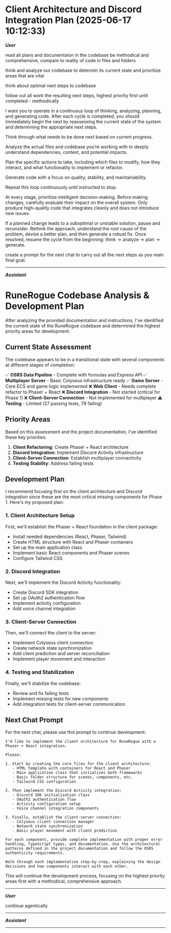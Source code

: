 <!-- Generated by SpecStory -->

# Client Architecture and Discord Integration Plan (2025-06-17 10:12:33)

_**User**_

read all plans and documentaion in the codebase be methodical and comprehensive, compare to reality of code in files and folders

think and analyze our codebase to determin its current state and prioritize areas that are vital

think about optimal next steps to codebase

follow out all work the resulting next steps, highest priority first until completed - methodically

I want you to operate in a continuous loop of thinking, analyzing, planning, and generating code. After each cycle is completed, you should immediately begin the next by reassessing the current state of the system and determining the appropriate next steps.

Think through what needs to be done next based on current progress.

Analyze the actual files and codebase you’re working with to deeply understand dependencies, context, and potential impacts.

Plan the specific actions to take, including which files to modify, how they interact, and what functionality to implement or refactor.

Generate code with a focus on quality, stability, and maintainability.

Repeat this loop continuously until instructed to stop.

At every stage, prioritize intelligent decision-making. Before making changes, carefully evaluate their impact on the overall system. Only produce high-quality code that integrates cleanly and does not introduce new issues.

If a planned change leads to a suboptimal or unstable solution, pause and reconsider. Rethink the approach, understand the root cause of the problem, devise a better plan, and then generate a robust fix. Once resolved, resume the cycle from the beginning: think → analyze → plan → generate.

create a prompt for the next chat to carry out all the next steps as you main final goal.

---

_**Assistant**_

# RuneRogue Codebase Analysis & Development Plan

After analyzing the provided documentation and instructions, I've identified the current state of the RuneRogue codebase and determined the highest priority areas for development.

## Current State Assessment

The codebase appears to be in a transitional state with several components at different stages of completion:

✅ **OSRS Data Pipeline** - Complete with formulas and Express API
✅ **Multiplayer Server** - Basic Colyseus infrastructure ready
✅ **Game Server** - Core ECS and game logic implemented
❌ **Web Client** - Needs complete refactor to Phaser + React
❌ **Discord Integration** - Not started (critical for Phase 1)
❌ **Client-Server Connection** - Not implemented for multiplayer
⚠️ **Testing** - Limited (27 passing tests, 79 failing)

## Priority Areas

Based on this assessment and the project documentation, I've identified these key priorities:

1. **Client Refactoring**: Create Phaser + React architecture
2. **Discord Integration**: Implement Discord Activity infrastructure
3. **Client-Server Connection**: Establish multiplayer connectivity
4. **Testing Stability**: Address failing tests

## Development Plan

I recommend focusing first on the client architecture and Discord integration since these are the most critical missing components for Phase 1. Here's my proposed plan:

### 1. Client Architecture Setup

First, we'll establish the Phaser + React foundation in the client package:

- Install needed dependencies (React, Phaser, Tailwind)
- Create HTML structure with React and Phaser containers
- Set up the main application class
- Implement basic React components and Phaser scenes
- Configure Tailwind CSS

### 2. Discord Integration

Next, we'll implement the Discord Activity functionality:

- Create Discord SDK integration
- Set up OAuth2 authentication flow
- Implement activity configuration
- Add voice channel integration

### 3. Client-Server Connection

Then, we'll connect the client to the server:

- Implement Colyseus client connection
- Create network state synchronization
- Add client prediction and server reconciliation
- Implement player movement and interaction

### 4. Testing and Stabilization

Finally, we'll stabilize the codebase:

- Review and fix failing tests
- Implement missing tests for new components
- Add integration tests for client-server communication

## Next Chat Prompt

For the next chat, please use this prompt to continue development:

```
I'd like to implement the client architecture for RuneRogue with a Phaser + React integration. 

Please:

1. Start by creating the core files for the client architecture:
   - HTML template with containers for React and Phaser
   - Main application class that initializes both frameworks
   - Basic folder structure for scenes, components, etc.
   - Tailwind CSS configuration

2. Then implement the Discord Activity integration:
   - Discord SDK initialization class
   - OAuth2 authentication flow
   - Activity configuration setup
   - Voice channel integration components

3. Finally, establish the client-server connection:
   - Colyseus client connection manager
   - Network state synchronization
   - Basic player movement with client prediction

For each component, provide complete implementation with proper error handling, TypeScript types, and documentation. Use the architectural patterns defined in the project documentation and follow the OSRS authenticity requirements.

Walk through each implementation step-by-step, explaining the design decisions and how components interact with each other.
```

This will continue the development process, focusing on the highest priority areas first with a methodical, comprehensive approach.

---

_**User**_

continue agentically

---

_**Assistant**_



---

